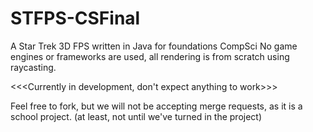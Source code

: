 # STFPS-CSFinal
A Star Trek 3D FPS written in Java for foundations CompSci
No game engines or frameworks are used, all rendering is from scratch using raycasting.

<<<Currently in development, don't expect anything to work>>>

Feel free to fork, but we will not be accepting merge requests, as it is a school project. (at least, not until we've turned in the project)